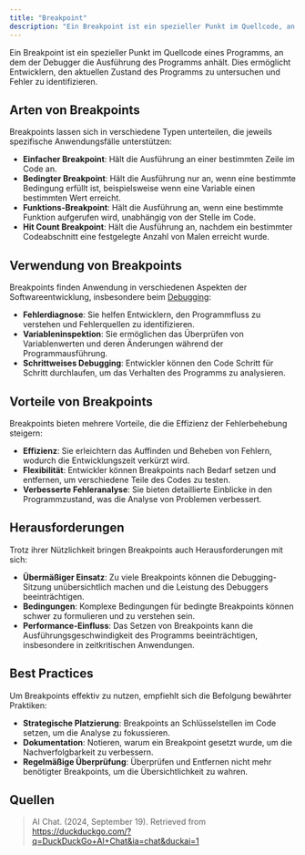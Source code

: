 ```yaml
---
title: "Breakpoint"
description: "Ein Breakpoint ist ein spezieller Punkt im Quellcode, an dem der Debugger die Ausführung anhält, um den Zustand zu untersuchen. Arten sind einfacher, bedingter, Funktions- und Hit Count Breakpoint. Verwendung zur Fehlerdiagnose und Variableninspektion. Vorteile sind Effizienz und Flexibilität, Herausforderungen sind Übermäßiger Einsatz und Performance-Einfluss."
---
```


Ein Breakpoint ist ein spezieller Punkt im Quellcode eines Programms, an dem der Debugger die Ausführung des Programms anhält. Dies ermöglicht Entwicklern, den aktuellen Zustand des Programms zu untersuchen und Fehler zu identifizieren.

## Arten von Breakpoints

Breakpoints lassen sich in verschiedene Typen unterteilen, die jeweils spezifische Anwendungsfälle unterstützen:

- **Einfacher Breakpoint**: Hält die Ausführung an einer bestimmten Zeile im Code an.
- **Bedingter Breakpoint**: Hält die Ausführung nur an, wenn eine bestimmte Bedingung erfüllt ist, beispielsweise wenn eine Variable einen bestimmten Wert erreicht.
- **Funktions-Breakpoint**: Hält die Ausführung an, wenn eine bestimmte Funktion aufgerufen wird, unabhängig von der Stelle im Code.
- **Hit Count Breakpoint**: Hält die Ausführung an, nachdem ein bestimmter Codeabschnitt eine festgelegte Anzahl von Malen erreicht wurde.

## Verwendung von Breakpoints

Breakpoints finden Anwendung in verschiedenen Aspekten der Softwareentwicklung, insbesondere beim [Debugging](/open-fidup/lerninhalte/debugging):

- **Fehlerdiagnose**: Sie helfen Entwicklern, den Programmfluss zu verstehen und Fehlerquellen zu identifizieren.
- **Variableninspektion**: Sie ermöglichen das Überprüfen von Variablenwerten und deren Änderungen während der Programmausführung.
- **Schrittweises Debugging**: Entwickler können den Code Schritt für Schritt durchlaufen, um das Verhalten des Programms zu analysieren.

## Vorteile von Breakpoints

Breakpoints bieten mehrere Vorteile, die die Effizienz der Fehlerbehebung steigern:

- **Effizienz**: Sie erleichtern das Auffinden und Beheben von Fehlern, wodurch die Entwicklungszeit verkürzt wird.
- **Flexibilität**: Entwickler können Breakpoints nach Bedarf setzen und entfernen, um verschiedene Teile des Codes zu testen.
- **Verbesserte Fehleranalyse**: Sie bieten detaillierte Einblicke in den Programmzustand, was die Analyse von Problemen verbessert.

## Herausforderungen

Trotz ihrer Nützlichkeit bringen Breakpoints auch Herausforderungen mit sich:

- **Übermäßiger Einsatz**: Zu viele Breakpoints können die Debugging-Sitzung unübersichtlich machen und die Leistung des Debuggers beeinträchtigen.
- **Bedingungen**: Komplexe Bedingungen für bedingte Breakpoints können schwer zu formulieren und zu verstehen sein.
- **Performance-Einfluss**: Das Setzen von Breakpoints kann die Ausführungsgeschwindigkeit des Programms beeinträchtigen, insbesondere in zeitkritischen Anwendungen.

## Best Practices

Um Breakpoints effektiv zu nutzen, empfiehlt sich die Befolgung bewährter Praktiken:

- **Strategische Platzierung**: Breakpoints an Schlüsselstellen im Code setzen, um die Analyse zu fokussieren.
- **Dokumentation**: Notieren, warum ein Breakpoint gesetzt wurde, um die Nachverfolgbarkeit zu verbessern.
- **Regelmäßige Überprüfung**: Überprüfen und Entfernen nicht mehr benötigter Breakpoints, um die Übersichtlichkeit zu wahren.

## Quellen

> AI Chat. (2024, September 19). Retrieved from https://duckduckgo.com/?q=DuckDuckGo+AI+Chat&ia=chat&duckai=1